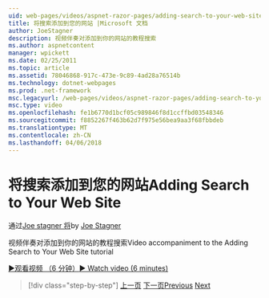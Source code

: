 ```yaml
---
uid: web-pages/videos/aspnet-razor-pages/adding-search-to-your-web-site
title: 将搜索添加到您的网站 |Microsoft 文档
author: JoeStagner
description: 视频伴奏对添加到你的网站的教程搜索
ms.author: aspnetcontent
manager: wpickett
ms.date: 02/25/2011
ms.topic: article
ms.assetid: 78046868-917c-473e-9c89-4ad28a76514b
ms.technology: dotnet-webpages
ms.prod: .net-framework
msc.legacyurl: /web-pages/videos/aspnet-razor-pages/adding-search-to-your-web-site
msc.type: video
ms.openlocfilehash: fe1b6770d1bcf05c989846f8d1ccffbd03548346
ms.sourcegitcommit: f8852267f463b62d7f975e56bea9aa3f68fbbdeb
ms.translationtype: MT
ms.contentlocale: zh-CN
ms.lasthandoff: 04/06/2018
---
```

<a name="adding-search-to-your-web-site"></a><span data-ttu-id="0f45d-103">将搜索添加到您的网站</span><span class="sxs-lookup"><span data-stu-id="0f45d-103">Adding Search to Your Web Site</span></span>
====================
<span data-ttu-id="0f45d-104">通过[Joe stagner 将](https://github.com/JoeStagner)</span><span class="sxs-lookup"><span data-stu-id="0f45d-104">by [Joe Stagner](https://github.com/JoeStagner)</span></span>

<span data-ttu-id="0f45d-105">视频伴奏对添加到你的网站的教程搜索</span><span class="sxs-lookup"><span data-stu-id="0f45d-105">Video accompaniment to the Adding Search to Your Web Site tutorial</span></span>

[<span data-ttu-id="0f45d-106">&#9654;观看视频 （6 分钟）</span><span class="sxs-lookup"><span data-stu-id="0f45d-106">&#9654; Watch video (6 minutes)</span></span>](https://channel9.msdn.com/Blogs/ASP-NET-Site-Videos/adding-search-to-your-web-site)

> [!div class="step-by-step"]
> <span data-ttu-id="0f45d-107">[上一页](adding-email-to-your-web-site.md)
> [下一页](adding-social-networking-to-your-website.md)</span><span class="sxs-lookup"><span data-stu-id="0f45d-107">[Previous](adding-email-to-your-web-site.md)
[Next](adding-social-networking-to-your-website.md)</span></span>
